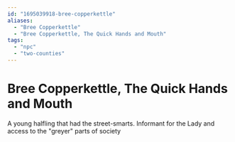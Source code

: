 ```yaml
---
id: "1695039918-bree-copperkettle"
aliases:
  - "Bree Copperkettle"
  - "Bree Copperkettle, The Quick Hands and Mouth"
tags:
  - "npc"
  - "two-counties"
---
```


# Bree Copperkettle, The Quick Hands and Mouth

A young halfling that had the street-smarts. Informant for the Lady and access to the "greyer" parts of society
